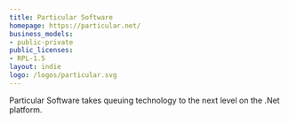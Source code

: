 ```yaml
---
title: Particular Software
homepage: https://particular.net/
business_models:
- public-private
public_licenses:
- RPL-1.5
layout: indie
logo: /logos/particular.svg
---
```


Particular Software takes queuing technology to the next level on the .Net platform.
